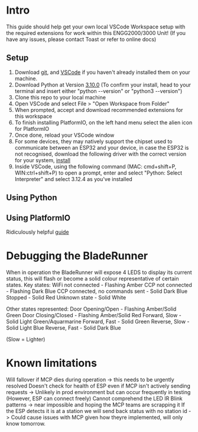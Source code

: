 # Intro

This guide should help get your own local VSCode Workspace setup with the required extensions for work within this ENGG2000/3000 Unit! (If you have any issues, please contact Toast or refer to online docs)

## Setup

1. Download [git](https://git-scm.com/downloads), and [VSCode](https://code.visualstudio.com/download) if you haven't already installed them on your machine.
2. Download Python at Version [3.10.0](https://www.python.org/downloads/release/python-3100/)
(To confirm your install, head to your terminal and insert either "python --version" or "python3 --version")
3. Clone this repo to your local machine
4. Open VSCode and select File > "Open Workspace from Folder"
5. When prompted, accept and download recommended extensions for this workspace
6. To finish installing PlatformIO, on the left hand menu select the alien icon for PlatformIO
7. Once done, reload your VSCode window
8. For some devices, they may natively support the chipset used to communicate between an ESP32 and your device, in case the ESP32 is not recognised, download the following driver with the correct version for your system, [install](https://www.silabs.com/developers/usb-to-uart-bridge-vcp-drivers?tab=downloads)
9. Inside VSCode, using the following command (MAC: cmd+shift+P, WIN:ctrl+shift+P) to open a prompt, enter and select "Python: Select Interpreter" and select 3.12.4 as you've installed

## Using Python

## Using PlatformIO
Ridiculously helpful [guide](https://randomnerdtutorials.com/vs-code-platformio-ide-esp32-esp8266-arduino/)

# Debugging the BladeRunner

When in operation the BladeRunner will expose 4 LEDS to display its current status, this will flash or become a solid colour representative of certain states.
Key states:
WiFi not connected - Flashing Amber
CCP not connected - Flashing Dark Blue
CCP connected, no commands sent - Solid Dark Blue
Stopped - Solid Red
Unknown state - Solid White

Other states represented:
Door Opening/Open - Flashing Amber/Solid Green
Door Closing/Closed - Flashing Amber/Solid Red
Forward, Slow - Solid Light Green/Aquarmarine
Forward, Fast - Solid Green
Reverse, Slow - Solid Light Blue
Reverse, Fast - Solid Dark Blue

(Slow = Lighter)

# Known limitations
Will fallover if MCP dies during operation -> this needs to be urgently resolved
Doesn't check for health of ESP even if MCP isn't actively sending requests -> Unlikely in prod environment but can occur frequently in testing (However, ESP can connect freely)
Cannot comprehend the LED IR Blink patterns -> near impossible and hoping the MCP teams are scrapping it
If the ESP detects it is at a station we will send back status with no station id -> Could cause issues with MCP given how theyre implemented, will only know tomorrow.
